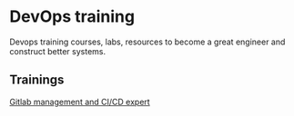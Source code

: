 # DevOps training

Devops training courses, labs, resources to become a great engineer and construct better systems.

## Trainings

[Gitlab management and CI/CD expert](./gitlab)
